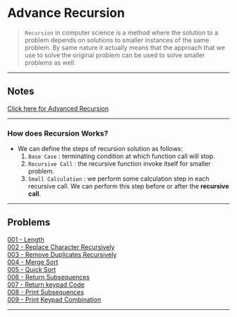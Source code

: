 # Advance Recursion

>   ```Recursion``` in computer science is a method where the solution to a problem depends on solutions to smaller instances	of the same problem. By same nature it actually means that the approach that we use to solve the original problem can be used to solve smaller problems as well.	

--- 

## Notes

[Click here for Advanced Recursion](./assets/Advanced-Recursion.pdf)<br>

---

### How does Recursion Works?
-   We can define the steps of recursion solution as follows:
    1.  ```Base Case``` : terminating condition at which function call will stop.
    2.  ```Recursive Call``` : the recursive function invoke itself for smaller problem.
    3.  ```Small Calculation``` : we perform some calculation step in each recursive call. We can perform this step before or after the **recursive call**.

---

## Problems

[001 - Length](./code/001-Length.cpp)<br>
[002 - Replace Character Recursively](./code/002-Replace-Character-Recursive.cpp)<br>
[003 - Remove Duplicates Recursively](./code/003-Remove-Duplicates-Recursive.cpp)<br>
[004 - Merge Sort](./code/004-Merge-Sort.cpp)<br>
[005 - Quick Sort](./code/005-Quick-Sort.cpp)<br>
[006 - Return Subsequences](./code/006-Return-Subsequences.cpp)<br>
[007 - Return keypad Code](./code/007-Return-Keypad-Code.cpp)<br>
[008 - Print Subsequences](./code/008-Print-SubSequences.cpp)<br>
[009 - Print Keypad Combination](./code/009-Print-Keypad-Combination.cpp)<br>

---